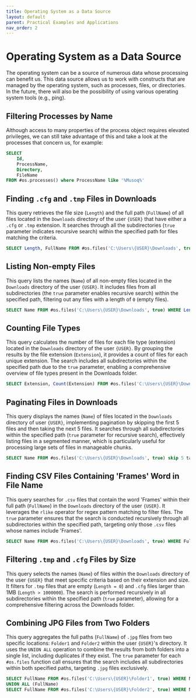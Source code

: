 ```yaml
---
title: Operating System as a Data Source
layout: default
parent: Practical Examples and Applications
nav_order: 2
---
```


# Operating System as a Data Source

The operating system can be a source of numerous data whose processing can benefit us. This data source allows us to work with constructs that are managed by the operating system, such as processes, files, or directories. In the future, there will also be the possibility of using various operating system tools (e.g., ping).
## Filtering Processes by Name

Although access to many properties of the process object requires elevated privileges, we can still take advantage of this and take a look at the processes that concern us, for example:

```sql
SELECT 
    Id,
    ProcessName,
    Directory,
    FileName
FROM #os.processes() where ProcessName like '%Musoq%'
```

## Finding `.cfg` and `.tmp` Files in Downloads

This query retrieves the file size (`Length`) and the full path (`FullName`) of all files located in the `Downloads` directory of the user `{USER}` that have either a `.cfg` or `.tmp` extension. It searches through all the subdirectories (`true` parameter indicates recursive search) within the specified path for files matching the criteria.

```sql
SELECT Length, FullName FROM #os.files('C:\Users\{USER}\Downloads', true) WHERE FullName LIKE '%.cfg' OR FullName LIKE '%.tmp'
```

## Listing Non-empty Files

This query lists the names (`Name`) of all non-empty files located in the `Downloads` directory of the user `{USER}`. It includes files from all subdirectories (the `true` parameter enables recursive search) within the specified path, filtering out any files with a length of `0` (empty files).

```sql
SELECT Name FROM #os.files('C:\Users\{USER}\Downloads', true) WHERE Length > 0
```

## Counting File Types

This query calculates the number of files for each file type (extension) located in the `Downloads` directory of the user `{USER}`. By grouping the results by the file extension (`Extension`), it provides a count of files for each unique extension. The search includes all subdirectories within the specified path due to the `true` parameter, enabling a comprehensive overview of file types present in the Downloads folder.

```sql
SELECT Extension, Count(Extension) FROM #os.files('C:\Users\{USER}\Downloads', true) GROUP BY Extension
```

## Paginating Files in Downloads

This query displays the names (`Name`) of files located in the `Downloads` directory of user `{USER}`, implementing pagination by skipping the first 5 files and then taking the next 5 files. It searches through all subdirectories within the specified path (`true` parameter for recursive search), effectively listing files in a segmented manner, which is particularly useful for processing large sets of files in manageable chunks.

```sql
SELECT Name FROM #os.files('C:\Users\{USER}\Downloads', true) skip 5 take 5
```

## Finding CSV Files Containing 'Frames' Word in File Name

This query searches for `.csv` files that contain the word 'Frames' within their full path (`FullName`) in the `Downloads` directory of the user `{USER}`. It leverages the `rlike` operator for regex pattern matching to filter files. The `true` parameter ensures that the search is conducted recursively through all subdirectories within the specified path, targeting only those `.csv` files whose names include 'Frames'.

```sql
SELECT Name FROM #os.files('C:\Users\{USER}\Downloads', true) WHERE FullName rlike '.*Frames.*.csv'
```

## Filtering `.tmp` and `.cfg` Files by Size

This query selects the names (`Name`) of files within the `Downloads` directory of the user `{USER}` that meet specific criteria based on their extension and size. It filters for `.tmp` files that are empty (`Length = 0`) and `.cfg` files larger than 1MB (`Length > 1000000`). The search is performed recursively in all subdirectories within the specified path (`true` parameter), allowing for a comprehensive filtering across the Downloads folder.

## Combining JPG Files from Two Folders

This query aggregates the full paths (`FullName`) of `.jpg` files from two specific locations: `Folder1` and `Folder2` within the user `{USER}`'s directory. It uses the `UNION ALL` operation to combine the results from both folders into a single list, including duplicates if they exist. The `true` parameter for each `#os.files` function call ensures that the search includes all subdirectories within both specified paths, targeting `.jpg` files exclusively.

```sql
SELECT FullName FROM #os.files('C:\Users\{USER}\Folder1', true) WHERE Name LIKE '%.jpg'
UNION ALL (FullName)
SELECT FullName FROM #os.files('C:\Users\{USER}\Folder2', true) WHERE Name LIKE '%.jpg'
```